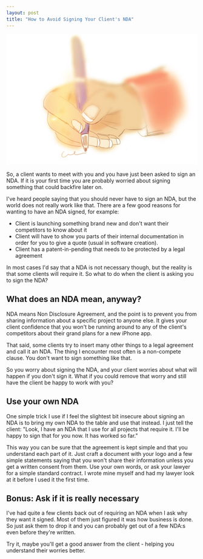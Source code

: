 ```yaml
---
layout: post
title: "How to Avoid Signing Your Client's NDA"
---
```


![Signing NDA](/assets/images/hand-signing-contract.jpg)

So, a client wants to meet with you and you have just been asked to sign an NDA. If it is your first time you are probably worried about signing something that could backfire later on.

I've heard people saying that you should never have to sign an NDA, but the world does not really work like that. There are a few good reasons for wanting to have an NDA signed, for example:

  * Client is launching something brand new and don't want their competitors to know about it
  * Client will have to show you parts of their internal documentation in order for you to give a quote (usual in software creation).
  * Client has a patent-in-pending that needs to be protected by a legal agreement

In most cases I'd say that a NDA is not necessary though, but the reality is that some clients will require it. So what to do when the client is asking you to sign the NDA?

## What does an NDA mean, anyway?

NDA means Non Disclosure Agreement, and the point is to prevent you from sharing information about a specific project to anyone else. It gives your client confidence that you won't be running around to any of the client's competitors about their grand plans for a new iPhone app.

That said, some clients try to insert many other things to a legal agreement and call it an NDA. The thing I encounter most often is a non-compete clause. You don't want to sign something like that.

So you worry about signing the NDA, and your client worries about what will happen if you don't sign it.
What if you could remove that worry and still have the client be happy to work with you?

## Use your own NDA

One simple trick I use if I feel the slightest bit insecure about signing an NDA is to bring my own NDA to the table and use that instead. I just tell the client: "Look, I have an NDA that I use for all projects that require it. I'll be happy to sign that for you now. It has worked so far."

This way you can be sure that the agreement is kept simple and that you understand each part of it. Just craft a document with your logo and a few simple statements saying that you won't share their information unless you get a written consent from them. Use your own words, or ask your lawyer for a simple standard contract. I wrote mine myself and had my lawyer look at it before I used it the first time.

## Bonus: Ask if it is really necessary

I've had quite a few clients back out of requiring an NDA when I ask why they want it signed. Most of them just figured it was how business is done. So just ask them to drop it and you can probably get out of a few NDA:s even before they're written.

Try it, maybe you'll get a good answer from the client - helping you understand their worries better.
